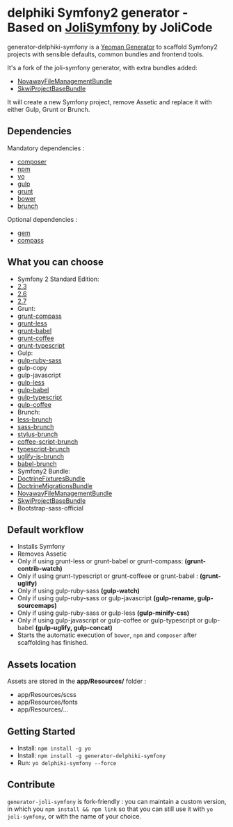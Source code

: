 delphiki Symfony2 generator - Based on [JoliSymfony](https://github.com/jolicode/generator-joli-symfony) by JoliCode
=====================

generator-delphiki-symfony is a [Yeoman Generator](http://yeoman.io/generators/) to scaffold Symfony2 projects with sensible defaults, common bundles and frontend tools.

It's a fork of the joli-symfony generator, with extra bundles added:
- [NovawayFileManagementBundle](https://github.com/novaway/NovawayFileManagementBundle)
- [SkwiProjectBaseBundle](https://github.com/skwi/SkwiProjectBaseBundle)

It will create a new Symfony project, remove Assetic and replace it with either Gulp, Grunt or Brunch.

## Dependencies

Mandatory dependencies :

- [composer](https://getcomposer.org/download/)
- [npm](http://nodejs.org/)
- [yo](http://yeoman.io/)
- [gulp](https://github.com/gulpjs/gulp/blob/master/docs/getting-started.md#getting-started)
- [grunt](http://gruntjs.com/getting-started)
- [bower](http://bower.io/#install-bower)
- [brunch](http://brunch.io/)

Optional dependencies :

- [gem](https://www.ruby-lang.org/en/downloads/)
- [compass](http://compass-style.org/install/)


## What you can choose

* Symfony 2 Standard Edition:
 * [2.3](https://github.com/symfony/symfony-standard/tree/2.3)
 * [2.6](https://github.com/symfony/symfony-standard/tree/2.6)
 * [2.7](https://github.com/symfony/symfony-standard/tree/2.7)
* Grunt:
 * [grunt-compass](https://github.com/gruntjs/grunt-contrib-compass)
 * [grunt-less](https://github.com/gruntjs/grunt-contrib-less)
 * [grunt-babel](https://github.com/babel/grunt-babel)
 * [grunt-coffee](https://github.com/gruntjs/grunt-contrib-coffee)
 * [grunt-typescript](https://github.com/k-maru/grunt-typescript)
* Gulp:
 * [gulp-ruby-sass](https://github.com/sindresorhus/gulp-ruby-sass)
 * gulp-copy
 * gulp-javascript
 * [gulp-less](https://github.com/plus3network/gulp-less)
 * [gulp-babel](https://github.com/babel/gulp-babel)
 * [gulp-typescript](https://github.com/ivogabe/gulp-typescript)
 * [gulp-coffee](https://github.com/wearefractal/gulp-coffee)
* Brunch:
 * [less-brunch](https://github.com/brunch/less-brunch)
 * [sass-brunch](https://github.com/brunch/sass-brunch)
 * [stylus-brunch](https://github.com/brunch/stylus-brunch)
 * [coffee-script-brunch](https://github.com/brunch/coffee-script-brunch)
 * [typescript-brunch](https://github.com/joshheyse/typescript-brunch)
 * [uglify-js-brunch](https://github.com/brunch/uglify-js-brunch)
 * [babel-brunch](https://github.com/babel/babel-brunch)
* Symfony2 Bundle:
 * [DoctrineFixturesBundle](https://github.com/doctrine/DoctrineFixturesBundle)
 * [DoctrineMigrationsBundle](https://github.com/doctrine/DoctrineMigrationsBundle)
 * [NovawayFileManagementBundle](https://github.com/novaway/NovawayFileManagementBundle)
 * [SkwiProjectBaseBundle](https://github.com/skwi/SkwiProjectBaseBundle)
* Bootstrap-sass-official

## Default workflow

* Installs Symfony
* Removes Assetic
 * Only if using grunt-less or grunt-babel or grunt-compass: **(grunt-contrib-watch)**
 * Only if using grunt-typescript or grunt-coffeee or grunt-babel : **(grunt-uglify)**
 * Only if using gulp-ruby-sass **(gulp-watch)**
 * Only if using gulp-ruby-sass or gulp-javascript **(gulp-rename, gulp-sourcemaps)**
 * Only if using gulp-ruby-sass or gulp-less **(gulp-minify-css)**
 * Only if using gulp-javascript or gulp-coffee or gulp-typescript or gulp-babel **(gulp-uglify, gulp-concat)**
* Starts the automatic execution of `bower`, `npm` and `composer` after scaffolding has finished.

## Assets location

Assets are stored in the **app/Resources/** folder :

* app/Resources/scss
* app/Resources/fonts
* app/Resources/...

## Getting Started

- Install: `npm install -g yo`
- Install: `npm install -g generator-delphiki-symfony`
- Run: `yo delphiki-symfony --force`

## Contribute

`generator-joli-symfony` is fork-friendly : you can maintain a custom version, in which you `npm install && npm link` so that you can still use it with `yo joli-symfony`, or with the name of your choice.
